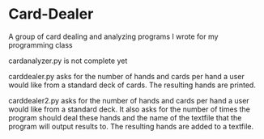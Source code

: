 # Card-Dealer
A group of card dealing and analyzing programs I wrote for my programming class

cardanalyzer.py is not complete yet

carddealer.py asks for the number of hands and cards per hand a user would like from a standard deck of cards. The resulting hands are printed.

carddealer2.py asks for the number of hands and cards per hand a user would like from a standard deck. It also asks for the number of times the program should deal these hands and the name of the textfile that the program will output results to. The resulting hands are added to a textfile.
